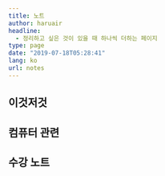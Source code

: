 ```yaml
---
title: 노트
author: haruair
headline:
  - 정리하고 싶은 것이 있을 때 하나씩 더하는 페이지
type: page
date: "2019-07-18T05:28:41"
lang: ko
url: notes
---
```


## 이것저것

<grid cols="2">
<card-link to="/ko/photo/" title="📸 사진" subtext="돌아다니며 담은 사진들"></card-link>
<card-link to="/ko/trumpet/" title="🎺 트럼펫" subtext="독학하면서 적어둔 메모. 커뮤니티, 블로그, 방법론 등"></card-link>
<card-link to="/ko/recipes/" title="🍳 요리 레시피" subtext="요리를 코딩처럼, 찾기 쉽도록 레시피 정리"></card-link>
<card-link to="/ko/scrap/" title="📋 스크랩" subtext="자잘한 메모들"></card-link>
<card-link to="/ko/memo/2022/" title="🍞 부스러기" subtext="일상의 자잘한 이야기 기록"></card-link>
</grid>

## 컴퓨터 관련

<grid cols="2">
<card-link to="/ko/linux/" title="💾 리눅스 노트" subtext="나중에 설치하며 보려고 정리한 잡다한 설정들"></card-link>
<card-link to="/ko/java/" title="💾 자바 노트" subtext="org.edykim.study.java"></card-link>
</grid>

## 수강 노트

<grid cols="2">
<card-link to="/ko/intro-cog-sci/" title="📝 인지과학개론" subtext="심심할 때 리딩 읽고 요약/정리"></card-link>
</grid>
